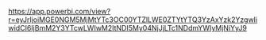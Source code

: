 https://app.powerbi.com/view?r=eyJrIjoiMGE0NGM5MjMtYTc3OC00YTZlLWE0ZTYtYTQ3YzAxYzk2YzgwIiwidCI6IjBmM2Y3YTcwLWIwM2ItNDI5My04NjJjLTc1NDdmYWIyMjNiYyJ9   
